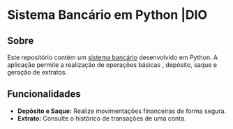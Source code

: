 # Sistema Bancário em Python |DIO

## Sobre
Este repositório contém um [sistema bancário](./main.py) desenvolvido em Python. A aplicação permite a realização de operações básicas , depósito, saque e geração de extratos.

## Funcionalidades
- **Depósito e Saque:** Realize movimentações financeiras de forma segura.
- **Extrato:** Consulte o histórico de transações de uma conta.
